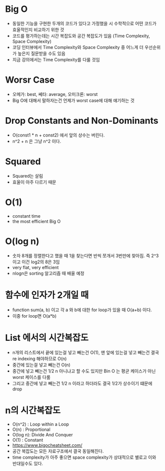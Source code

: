 # Big O
- 동일한 기능을 구현한 두개의 코드가 있다고 가정했을 시 수학적으로 어떤 코드가 효울적인지 비교하기 위한 것
- 코드를 평가하는데는 시간 복잡도와 공간 복잡도가 있음 (Time Complexity, Space Complexity)
- 코딩 인터뷰에서 Time Complexity와 Space Complexity 중 어느게 더 우선순위가 높은지 질문받을 수도 있음
- 지금 강의에서는 Time Complexity를 다룰 것임

# Worsr Case
- 오메가: best, 쎄타: average, 오미크론: worst
- Big O에 대해서 말하자는건 언제가 worst case에 대해 얘기하는 것
  
# Drop Constants and Non-Dominants
- O(const1 * n + const2) 에서 앞의 상수는 버린다.
- n^2 + n 은 그냥 n^2 이다.

# Squared
- Squared는 살림
- 효울이 아주 다르기 때문

# O(1)
- constant time
- the most efficient Big O

# O(log n)
- 숫자 8개를 정렬한다고 했을 때 1을 찾는다면 반씩 쪼개서 3번만에 찾아짐. 즉 2^3 이고 이건 log2의 8은 3임
- very flat, very efficient
- nlogn은 sorting 알고리즘 때 배울 예정

# 함수에 인자가 2개일 때
- function sum(a, b) 이고 각 a 와 b에 대한 for loop가 있을 때 O(a+b) 이다.
- 이중 for loop면 O(a*b)

# List 에서의 시간복잡도
- n개의 리스트에서 끝에 있는걸 넣고 빼는건 O(1), 맨 앞에 있는걸 넣고 빼는건 결국 re indexing 해야하므로 O(n)
- 중간에 있는걸 넣고 빼는건 O(n)
- 중간에 넣고 빼는건 1/2 n 아니냐고 할 수도 있지만 Bin O 는 평균 케이스가 아닌 worst 케이스를 다룸 
- 그리고 중간에 넣고 빼는건 1/2 n 이라고 하더라도 결국 1/2가 상수이기 떄문에 drop

# n의 시간복잡도
- O(n^2) : Loop within a Loop
- O(n) : Proportional
- O(log n): Divide And Conquer
- O(1) : Constant
- https://www.bigocheatsheet.com/ 
- 공간 복잡도는 모든 자료구조에서 결국 동일해진다.
- time complexity가 아주 좋으면 space complexity가 상대적으로 별로고 이와 반대일수도 있다.